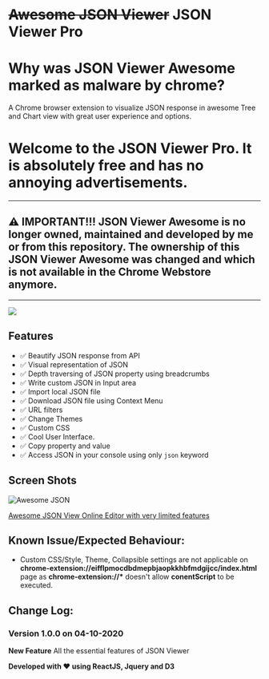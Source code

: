 # ~~Awesome JSON Viewer~~ JSON Viewer Pro
# Why was JSON Viewer Awesome marked as malware by chrome?
A Chrome browser extension to visualize JSON response in awesome Tree and Chart view with great user experience and options.


# Welcome to the JSON Viewer Pro. It is absolutely free and has no annoying advertisements.

---

## ⚠️ IMPORTANT!!!  JSON Viewer Awesome is no longer owned, maintained and developed by me or from this repository. The ownership of this JSON Viewer Awesome was changed and which is not available in the Chrome Webstore anymore.
___

[![](https://raw.githubusercontent.com/rbrahul/Smart-Webpage-Ruler/master/images/chrome.png)](https://chrome.google.com/webstore/detail/json-viewer-pro/eifflpmocdbdmepbjaopkkhbfmdgijcc)


## Features

* ✅ Beautify JSON response from API
* ✅ Visual representation of JSON
* ✅ Depth traversing of JSON property using breadcrumbs
* ✅ Write custom JSON in Input area
* ✅ Import local JSON file
* ✅ Download JSON file using Context Menu
* ✅ URL filters
* ✅ Change Themes
* ✅ Custom CSS
* ✅ Cool User Interface.
* ✅ Copy property and value
* ✅ Access JSON in your console using only `json` keyword

## Screen Shots
![Awesome JSON](https://raw.githubusercontent.com/rbrahul/Awesome-JSON/master/awesome-json-slideshow.gif "Awesome JSON an awesome Chrome extension to assist development")

[Awesome JSON View Online Editor with very limited features](https://rbrahul.github.io/Awesome-JSON-Viewer/# "Awesome JSON Viewer")



## Known Issue/Expected Behaviour:

 * Custom CSS/Style, Theme, Collapsible settings are not applicable on **chrome-extension://eifflpmocdbdmepbjaopkkhbfmdgijcc/index.html** page as **chrome-extension://\*** doesn't allow **conentScript** to be executed.



## Change Log:

### Version 1.0.0 on  04-10-2020
**New Feature**
  All the essential features of JSON Viewer


**Developed with ♥ using ReactJS, Jquery and D3**
